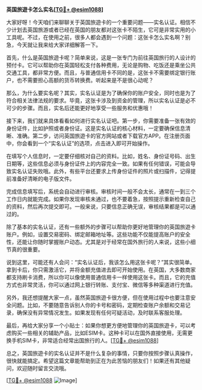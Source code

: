 **英国旅遊卡怎么实名[[TG💪+ @esim1088](https://t.me/s/esim1088)]**

大家好呀！今天咱们来聊聊关于英国旅遊卡的一个重要问题——实名认证。相信不少计划去英国旅游或者已经在英国的朋友都对这张卡不陌生，它可是非常实用的小工具呢。不过，在使用之前，很多人都会遇到一个问题：这张卡怎么实名啊？别急，今天就让我来给大家详细解答一下。

首先，什么是英国旅遊卡呢？简单来说，这是一张专门为前往英国旅行的人设计的预付卡。它可以帮助你在英国轻松支付各种费用，无论是购物、吃饭还是乘坐公共交通工具，都非常方便。而且，与普通信用卡不同的是，这张卡不需要绑定银行账户，也不需要担心高额的货币转换费。听起来是不是很心动呢？

那么，为什么要实名呢？其实，实名认证是为了确保你的账户安全，同时也是为了符合相关法律法规的要求。毕竟，这张卡涉及到资金的管理，所以实名认证是必不可少的步骤。而且，实名后还能更好地享受一些服务和优惠哦！

接下来，我们就来具体看看如何进行实名认证吧。第一步，你需要准备一张有效的身份证件，比如护照或者身份证。这是实名认证的核心材料，一定要确保信息清晰、准确。第二步，访问英国旅遊卡的官方网站或者下载官方APP。在注册页面中，你会看到一个“实名认证”的选项，点击进入即可开始操作。

在填写个人信息时，一定要仔细核对自己的资料。比如，姓名、身份证号码、出生日期等，这些信息必须与身份证件上的内容完全一致。如果有任何错误，可能会导致实名认证失败哦。此外，有些平台还要求上传身份证件的照片或扫描件，记得提前准备好清晰的电子版文件。

完成信息填写后，系统会自动进行审核。审核时间一般不会太长，通常在一到三个工作日内就能完成。如果你发现审核未通过，也不要着急，按照提示重新检查自己的资料，然后再次提交即可。一般来说，只要信息正确无误，审核结果都是可以通过的。

除了基本的实名认证，还有一些额外的步骤可以帮助你更好地管理你的英国旅遊卡账户。例如，设置交易密码、绑定邮箱地址等。这些功能不仅能提高账户的安全性，还能让你随时掌握账户动态。尤其是对于经常在国外旅行的人来说，这些小细节真的很重要。

说到这里，可能还有人会问：“实名认证后，我该怎么用这张卡呢？”其实很简单。拿到卡后，你只需激活它，并将金额充值进去即可开始使用。在英国，大多数商家都支持刷卡消费，所以你可以像使用普通信用卡一样使用这张卡。而且，它的充值方式也非常灵活，你可以通过网上银行转账、支付宝、微信等多种渠道进行充值。

另外，我还想提醒大家一点，虽然英国旅遊卡很方便，但在使用过程中也要注意安全问题。比如，不要随意告诉别人你的卡号和密码，定期检查账户余额和交易记录，确保没有异常情况发生。如果发现有任何可疑活动，及时联系客服处理。

最后，再给大家分享一个小贴士：如果你想更方便地管理你的英国旅遊卡，可以考虑购买一些相关的辅助产品，比如ESIM卡。这种卡可以在国外直接使用，无需更换手机SIM卡，非常适合经常出国旅行的人。[[TG💪+ @esim1088](https://t.me/s/esim1088)]

总之，英国旅遊卡的实名认证并不是什么复杂的事情，只要你按照步骤认真操作，很快就能搞定。希望这篇文章能帮助到正在为此苦恼的朋友们！如果还有其他疑问，欢迎随时留言交流哦。

[[TG💪+ @esim1088](https://t.me/s/esim1088) ![Image](https://i.postimg.cc/4NQfJmqS/Snipaste-2025-05-13-00-14-12.png)]
